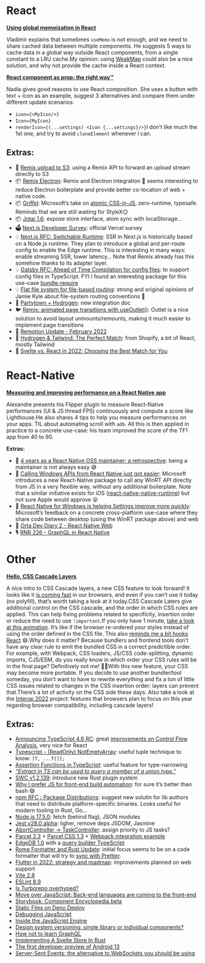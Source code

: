 # React

[**Using global memoization in React**](https://thoughtspile.github.io/2022/02/09/react-global-memo/?utm_campaign=thisweekinreact&utm_medium=email&utm_source=Revue%20newsletter)

Vladimir explains that sometimes `useMemo` is not enough, and we need to share cached data between multiple components. He suggests 5 ways to cache data in a global way outside React components, from a single constant to a LRU cache.My opinion: using [WeakMap](https://javascript.info/weakmap-weakset?utm_campaign=thisweekinreact&utm_medium=email&utm_source=Revue%20newsletter) could also be a nice solution, and why not provide the cache inside a React context.

[**React component as prop: the right way™️**](https://www.developerway.com/posts/react-component-as-prop-the-right-way?utm_campaign=thisweekinreact&utm_medium=email&utm_source=Revue%20newsletter)

Nadia gives good reasons to use React composition. She uses a button with text + icon as an example, suggest 3 alternatives and compare them under different update scenarios:
-   `icon={<MyIcon/>}`
-   `Icon={MyIcon}`
-   `renderIcon={(...settings) <Icon {...settings}/>}`I don’t like much the 1st one, and try to avoid `cloneElement` whenever I can.

## **Extras:**
-   📜 [Remix upload to S3](https://www.canrau.com/en/remix-upload-to-s3?utm_campaign=thisweekinreact&utm_medium=email&utm_source=Revue%20newsletter): using a Remix API to forward an upload stream directly to S3
-   📦 [Remix Electron](https://github.com/itsMapleLeaf/remix-electron?utm_campaign=thisweekinreact&utm_medium=email&utm_source=Revue%20newsletter): Remix and Electron integration 🤔 seems interesting to reduce Electron boilerplate and provide better co-location of web + native code.
-   📦 [Griffel](https://github.com/microsoft/griffel?utm_campaign=thisweekinreact&utm_medium=email&utm_source=Revue%20newsletter): Microsoft’s take on [atomic CSS-in-JS](https://sebastienlorber.com/atomic-css-in-js?utm_campaign=thisweekinreact&utm_medium=email&utm_source=Revue%20newsletter), zero-runtime, typesafe. Reminds that we are still waiting for StyleX😏
-   📦 [Jotai 1.6](https://twitter.com/dai_shi/status/1492132198375657474?utm_campaign=thisweekinreact&utm_medium=email&utm_source=Revue%20newsletter): expose store interface, atom sync with localStorage…
-   🗳 [Next.js Developer Survey](http://vercel.link/nextjs-survey?utm_campaign=thisweekinreact&utm_medium=email&utm_source=Revue%20newsletter): official Vercel survey
-   💡 [Next.js RFC: Switchable Runtime](https://github.com/vercel/next.js/discussions/34179?utm_campaign=thisweekinreact&utm_medium=email&utm_source=Revue%20newsletter): SSR in Next.js is historically based on a Node.js runtime. They plan to introduce a global and per-route config to enable the Edge runtime. This is interesting in many ways: enable streaming SSR, lower latency… Note that Remix already has this somehow thanks to its adapter layer.
-   💡 [Gatsby RFC: Ahead of Time Compilation for config files](https://github.com/gatsbyjs/gatsby/discussions/34613?utm_campaign=thisweekinreact&utm_medium=email&utm_source=Revue%20newsletter): to support config files in TypeScript. FYI I found an interesting package for this use-case [bundle-require](https://github.com/egoist/bundle-require?utm_campaign=thisweekinreact&utm_medium=email&utm_source=Revue%20newsletter)
-   💡 [Flat file system for file-based routing](https://gist.github.com/jamiebuilds/86d467ee4353cb316edce8e69ad19237?utm_campaign=thisweekinreact&utm_medium=email&utm_source=Revue%20newsletter): strong and original opinions of Jamie Kyle about file-system routing conventions 🤔
-   📖 [Partytown + Hydrogen](https://partytown.builder.io/shopify-hydrogen?utm_campaign=thisweekinreact&utm_medium=email&utm_source=Revue%20newsletter): new integration doc
-   🐦 [Remix: animated page transitions with useOutlet()](https://twitter.com/buildsghost/status/1492201302423605252?utm_campaign=thisweekinreact&utm_medium=email&utm_source=Revue%20newsletter): Outlet is a nice solution to avoid layout unmounts/remounts, making it much easier to implement page transitions
-   🎥 [Remotion Update - February 2022](https://www.youtube.com/watch?utm_campaign=thisweekinreact&utm_medium=email&utm_source=Revue%20newsletter&v=fF_ABGkrKmg)
-   📜 [Hydrogen & Tailwind: The Perfect Match](https://shopify.engineering/hydrogen-tailwind-building-beautiful-storefronts?utm_campaign=thisweekinreact&utm_medium=email&utm_source=Revue%20newsletter): from Shopify, a bit of React, mostly Tailwind
-   📜 [Svelte vs. React in 2022: Choosing the Best Match for You](https://prismic.io/blog/compare-svelte-vs-react-2022?utm_campaign=thisweekinreact&utm_medium=email&utm_source=Revue%20newsletter) 

# React-Native 
[**Measuring and improving performance on a React Native app**](https://blog.bam.tech/developer-news/measuring-and-improving-performance-on-a-react-native-app?utm_campaign=thisweekinreact&utm_medium=email&utm_source=Revue%20newsletter)

Alexandre presents his Flipper plugin to measure React-Native performances (UI & JS thread FPS) continuously and compute a score like Lighthouse.He also shares 4 tips to help you measure performances on your apps. TIL about automating scroll with `adb`. All this is then applied in practice to a concrete use-case: his team improved the score of the TF1 app from 40 to 90.

**Extras:**
-   📜 [4 years as a React Native OSS maintainer: a retrospective](https://gist.github.com/kelset/05ae2f4a861c2252fc592ebadd7e0f25?utm_campaign=thisweekinreact&utm_medium=email&utm_source=Revue%20newsletter): being a maintainer is not always easy 😅
-   📜 [Calling Windows APIs from React Native just got easier](https://microsoft.github.io/react-native-windows/blog/2022/02/11/rnwinrt?utm_campaign=thisweekinreact&utm_medium=email&utm_source=Revue%20newsletter): Microsoft introduces a new React-Native package to call any WinRT API directly from JS in a very flexible way, without any additional boilerplate. Note that a similar initiative exists for iOS ([react-native-native-runtime](https://github.com/shirakaba/react-native-native-runtime?utm_campaign=thisweekinreact&utm_medium=email&utm_source=Revue%20newsletter)) but not sure Apple would approve 😝
-   📜 [React Native for Windows is helping Settings improve more quickly](https://microsoft.github.io/react-native-windows/blog/2022/02/11/settings?utm_campaign=thisweekinreact&utm_medium=email&utm_source=Revue%20newsletter): Microsoft’s feedback on a concrete cross-platform use-case where they share code between desktop (using the WinRT package above) and web
-   🎥 [Orta Dev Diary 2 - React Native Web](https://www.youtube.com/watch?utm_campaign=thisweekinreact&utm_medium=email&utm_source=Revue%20newsletter&v=2NItowAgfNA)
-   🎙️ [RNR 226 - GraphQL in React Native](https://reactnativeradio.com/episodes/rnr-226-graphql-in-react-native?utm_campaign=thisweekinreact&utm_medium=email&utm_source=Revue%20newsletter)

# Other 
[**Hello, CSS Cascade Layers**](https://ishadeed.com/article/cascade-layers/?utm_campaign=thisweekinreact&utm_medium=email&utm_source=Revue%20newsletter)

A nice intro to CSS Cascade layers, a new CSS feature to look forward! It looks like it [is coming fast](https://twitter.com/stefanjudis/status/1492655597459808258?utm_campaign=thisweekinreact&utm_medium=email&utm_source=Revue%20newsletter) in our browsers, and even if you can’t use it today (no polyfill), that’s worth taking a look at it today.CSS Cascade Laters give additional control on the CSS cascade, and the order in which CSS rules are applied. This can help fixing problems related to specificity, insertion order or reduce the need to use `!important`.If you only have 1 minute, [take a look at this animation](https://twitter.com/bramus/status/1493330153681920001?utm_campaign=thisweekinreact&utm_medium=email&utm_source=Revue%20newsletter). It’s like if the browser re-ordered your styles instead of using the order defined in the CSS file. This also [reminds me a bit hooks React](https://twitter.com/threepointone/status/1056594421079261185?utm_campaign=thisweekinreact&utm_medium=email&utm_source=Revue%20newsletter) 😅.Why does it matter? Because bundlers and frontend tools don’t have any clear rule to emit the bundled CSS in a correct predictible order. For example, with Webpack, CSS loaders, JS/CSS code-splitting, dynamic imports, CJS/ESM, do you really know in which order your CSS rules will be in the final page? Definitively not me! 🤷‍♂️With this new feature, your CSS may become more portable. If you decide to use another bundler/tool someday, you don’t want to have to rewrite everything and fix a ton of little CSS issues related to changes in the CSS insertion order: layers can prevent that.There’s a lot of activity on the CSS side these days. Also take a look at the [Interop 2022](https://www.bram.us/2022/02/13/interop-2022/?utm_campaign=thisweekinreact&utm_medium=email&utm_source=Revue%20newsletter) project: features that browsers plan to focus on this year regarding browser compatibility, including cascade layers!

## **Extras:**
-   [Announcing TypeScript 4.6 RC](https://devblogs.microsoft.com/typescript/announcing-typescript-4-6-rc/?utm_campaign=thisweekinreact&utm_medium=email&utm_source=Revue%20newsletter): great [improvements on Control Flow Analysis](https://twitter.com/sebastienlorber/status/1488096041299816453?utm_campaign=thisweekinreact&utm_medium=email&utm_source=Revue%20newsletter), very nice for React
-   [Typescript - (ReadOnly) NotEmptyArray](https://dev.to/this-is-learning/typescript-readonlynotemptyarray-2id7?utm_campaign=thisweekinreact&utm_medium=email&utm_source=Revue%20newsletter): useful tuple technique to know: `[T, ...T[]];`
-   [Assertion Functions in TypeScript](https://mariusschulz.com/blog/assertion-functions-in-typescript?utm_campaign=thisweekinreact&utm_medium=email&utm_source=Revue%20newsletter): useful feature for type-narrowing
-   [*“Extract in TS can be used to query a member of a union type.”*](https://twitter.com/farzad_yz/status/1492127144423694338?utm_campaign=thisweekinreact&utm_medium=email&utm_source=Revue%20newsletter)
-   [SWC v1.2.139](https://twitter.com/swc_rs/status/1492454606118752257?utm_campaign=thisweekinreact&utm_medium=email&utm_source=Revue%20newsletter): introduce new Rust plugin system
-   [Why I prefer JS for front-end build automation](https://thoughtspile.github.io/2022/02/14/js-automation/?utm_campaign=thisweekinreact&utm_medium=email&utm_source=Revue%20newsletter): for sure it’s better than bash 😅
-   [npm RFC **:** Package Distributions](https://github.com/npm/rfcs/pull/519?utm_campaign=thisweekinreact&utm_medium=email&utm_source=Revue%20newsletter): suggest new solutin for lib authors that need to distribute platform-specific binaries. Looks useful for modern tooling in Rust, Go…
-   [Node.js 17.5.0](https://twitter.com/ruyadorno/status/1491847226662043649?utm_campaign=thisweekinreact&utm_medium=email&utm_source=Revue%20newsletter): fetch (behind flag), JSON modules
-   [Jest v28.0 alpha](https://twitter.com/thymikee/status/1492065154258935823?utm_campaign=thisweekinreact&utm_medium=email&utm_source=Revue%20newsletter): ligher, remove deps JSDOM, Jasmine
-   [AbortController -> TaskController](https://twitter.com/sebmarkbage/status/1492142346867286018?utm_campaign=thisweekinreact&utm_medium=email&utm_source=Revue%20newsletter): assign priority to JS tasks?
-   [Parcel 2.3](https://twitter.com/parceljs/status/1491465162456502274?utm_campaign=thisweekinreact&utm_medium=email&utm_source=Revue%20newsletter) + [Parcel CSS 1.3](https://twitter.com/devongovett/status/1493256831879237632?utm_campaign=thisweekinreact&utm_medium=email&utm_source=Revue%20newsletter) + [Webpack integration example](https://twitter.com/devongovett/status/1491818780418318336?utm_campaign=thisweekinreact&utm_medium=email&utm_source=Revue%20newsletter)
-   [EdgeDB 1.0](https://www.edgedb.com/blog/edgedb-1-0?utm_campaign=thisweekinreact&utm_medium=email&utm_source=Revue%20newsletter) with a [query builder TypeScript](https://twitter.com/edgedatabase/status/1491534099042897923?utm_campaign=thisweekinreact&utm_medium=email&utm_source=Revue%20newsletter)
-   [Rome Formatter and Rust Update](https://rome.tools/blog/2022/02/08/rome-formatter-and-rust-update?utm_campaign=thisweekinreact&utm_medium=email&utm_source=Revue%20newsletter): initial focus seems to be on a code formatter that will try to [sync with Prettier](https://twitter.com/Vjeux/status/1491180045905567744?utm_campaign=thisweekinreact&utm_medium=email&utm_source=Revue%20newsletter).
-   [Flutter in 2022: strategy and roadmap](https://medium.com/flutter/flutter-in-2022-strategy-and-roadmap-8c5eaf7c4275?utm_campaign=thisweekinreact&utm_medium=email&utm_source=Revue%20newsletter): improvements planned on web support
-   [Vite 2.8](https://twitter.com/vite_js/status/1491407504336879617?utm_campaign=thisweekinreact&utm_medium=email&utm_source=Revue%20newsletter)
-   [ESLint 8.9](https://eslint.org/blog/2022/02/eslint-v8.9.0-released?utm_campaign=thisweekinreact&utm_medium=email&utm_source=Revue%20newsletter)
-   [Is Turborepo overhyped?](https://tolgee.io/blog/turborepo-overhyped?utm_campaign=thisweekinreact&utm_medium=email&utm_source=Revue%20newsletter)
-   [Move over JavaScript: Back-end languages are coming to the front-end](https://github.com/readme/featured/server-side-languages-for-front-end?utm_campaign=thisweekinreact&utm_medium=email&utm_source=Revue%20newsletter)
-   [Storybook: Component Encyclopedia beta](https://storybook.js.org/blog/component-encyclopedia-beta/?utm_campaign=thisweekinreact&utm_medium=email&utm_source=Revue%20newsletter)
-   [Static Files on Deno Deploy](https://deno.com/blog/deploy-static-files?utm_campaign=thisweekinreact&utm_medium=email&utm_source=Revue%20newsletter)
-   [Debugging JavaScript](https://flaviocopes.com/debugging/?utm_campaign=thisweekinreact&utm_medium=email&utm_source=Revue%20newsletter)
-   [Inside the JavaScript Engine](https://blog.devgenius.io/inside-the-javascript-engine-bb7b9f26e84b?utm_campaign=thisweekinreact&utm_medium=email&utm_source=Revue%20newsletter)
-   [Design system versioning: single library or individual components?](https://bradfrost.com/blog/post/design-system-versioning-single-library-or-individual-components/?utm_campaign=thisweekinreact&utm_medium=email&utm_source=Revue%20newsletter)
-   [How not to learn GraphQL](https://www.the-guild.dev/blog/how-not-to-learn-graphql?utm_campaign=thisweekinreact&utm_medium=email&utm_source=Revue%20newsletter)
-   [Implementing A Svelte Store In Rust](https://daveceddia.com/svelte-store-in-rust/?utm_campaign=thisweekinreact&utm_medium=email&utm_source=Revue%20newsletter)
-   [The first developer preview of Android 13](https://android-developers.googleblog.com/2022/02/first-preview-android-13.html?utm_campaign=thisweekinreact&utm_medium=email&utm_source=Revue%20newsletter)
-   [Server-Sent Events: the alternative to WebSockets you should be using](https://germano.dev/sse-websockets/?utm_campaign=thisweekinreact&utm_medium=email&utm_source=Revue%20newsletter)
